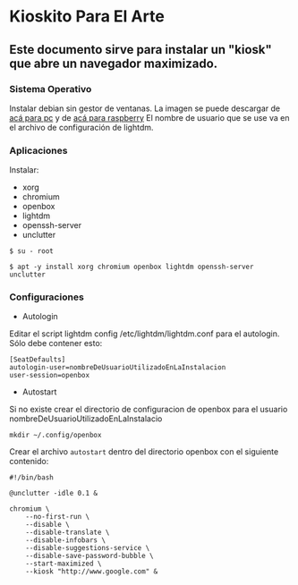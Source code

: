 # Kioskito Para El Arte

## Este documento sirve para instalar un "kiosk" que abre un navegador maximizado.

### Sistema Operativo

Instalar debian sin gestor de ventanas. La imagen se puede descargar de [acá para pc](https://cdimage.debian.org/debian-cd/current/amd64/iso-cd/debian-11.2.0-amd64-netinst.iso) y de [acá para raspberry](https://downloads.raspberrypi.org/raspios_lite_armhf/images/raspios_lite_armhf-2022-01-28/2022-01-28-raspios-bullseye-armhf-lite.zip)
El nombre de usuario que se use va en el archivo de configuración de lightdm.

### Aplicaciones

Instalar: 
  - xorg 
  - chromium 
  - openbox 
  - lightdm
  - openssh-server
  - unclutter

`$ su - root`

`$ apt -y install xorg chromium openbox lightdm openssh-server unclutter`

### Configuraciones

- Autologin 

Editar el script lightdm config /etc/lightdm/lightdm.conf para el autologin. Sólo debe contener esto:
```
[SeatDefaults]
autologin-user=nombreDeUsuarioUtilizadoEnLaInstalacion
user-session=openbox
```

- Autostart

Si no existe crear el directorio de configuracion de openbox para el usuario nombreDeUsuarioUtilizadoEnLaInstalacio

`mkdir ~/.config/openbox`

Crear el archivo `autostart` dentro del directorio openbox con el siguiente contenido:

```
#!/bin/bash

@unclutter -idle 0.1 &

chromium \
    --no-first-run \
    --disable \
    --disable-translate \
    --disable-infobars \
    --disable-suggestions-service \
    --disable-save-password-bubble \
    --start-maximized \
    --kiosk "http://www.google.com" &

```
